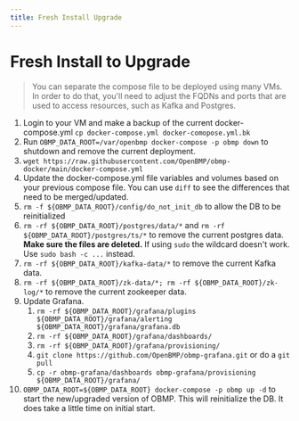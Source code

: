 ```yaml
---
title: Fresh Install Upgrade
---
```


# Fresh Install to Upgrade

> You can separate the compose file to be deployed using many VMs.  In order to do that, you'll need to
adjust the FQDNs and ports that are used to access resources, such as Kafka and Postgres.

1. Login to your VM and make a backup of the current docker-compose.yml
   ```cp docker-compose.yml docker-comopose.yml.bk```
2. Run ```OBMP_DATA_ROOT=/var/openbmp docker-compose -p obmp down``` to shutdown and remove the
   current deployment.
3. ```wget https://raw.githubusercontent.com/OpenBMP/obmp-docker/main/docker-compose.yml```
4. Update the docker-compose.yml file variables and volumes based on your previous compose file.
   You can use ```diff``` to see the differences that need to be merged/updated.
5. ```rm -f ${OBMP_DATA_ROOT}/config/do_not_init_db``` to allow the DB to be reinitialized
6. ```rm -rf ${OBMP_DATA_ROOT}/postgres/data/*``` and ```rm -rf ${OBMP_DATA_ROOT}/postgres/ts/*``` to
   remove the current postgres data. **Make sure the files are deleted.** If using ```sudo``` the wildcard
   doesn't work. Use ```sudo bash -c ...``` instead.
7. ```rm -rf ${OBMP_DATA_ROOT}/kafka-data/*``` to remove the current Kafka data.
8. ```rm -rf ${OBMP_DATA_ROOT}/zk-data/*; rm -rf ${OBMP_DATA_ROOT}/zk-log/*``` to remove the
   current zookeeper data.
9. Update Grafana.
    1. ```rm -rf ${OBMP_DATA_ROOT}/grafana/plugins ${OBMP_DATA_ROOT}/grafana/alerting ${OBMP_DATA_ROOT}/grafana/grafana.db```
    2. ```rm -rf ${OBMP_DATA_ROOT}/grafana/dashboards/```
    3. ```rm -rf ${OBMP_DATA_ROOT}/grafana/provisioning/```
    4. ```git clone https://github.com/OpenBMP/obmp-grafana.git``` or do a ```git pull```
    5.  ```cp -r obmp-grafana/dashboards obmp-grafana/provisioning ${OBMP_DATA_ROOT}/grafana/```
10. ```OBMP_DATA_ROOT=${OBMP_DATA_ROOT} docker-compose -p obmp up -d``` to start the new/upgraded version
    of OBMP. This will reinitialize the DB.  It does take a little time on initial start. 

